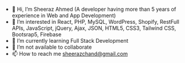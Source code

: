 - 👋 Hi, I’m Sheeraz Ahmed (A developer having more than 5 years of experience in Web and App Development)
- 👀 I’m interested in React, PHP, MySQL, WordPress, Shopify, RestFull APIs, JavaScript, jQuery, Ajax, JSON, HTML5, CSS3, Tailwind CSS, Bootsrap5, Firebase
- 🌱 I’m currently learning Full Stack Development
- 💞️ I’m not available to collaborate
- 📫 How to reach me sheerazchand@gmail.com

<!---
sheerazchand/sheerazchand is a ✨ special ✨ repository because its `README.md` (this file) appears on your GitHub profile.
You can click the Preview link to take a look at your changes.
--->
